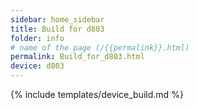 ```yaml
---
sidebar: home_sidebar
title: Build for d803
folder: info
# name of the page (/{{permalink}}.html)
permalink: Build_for_d803.html
device: d803
---
```

{% include templates/device_build.md %}
